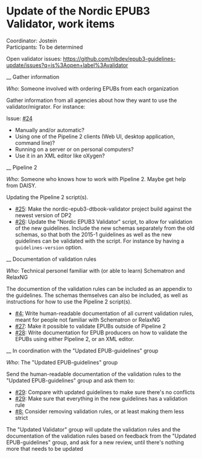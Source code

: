 Update of the Nordic EPUB3 Validator, work items
================================================

Coordinator: Jostein  
Participants: To be determined

Open validator issues: https://github.com/nlbdev/epub3-guidelines-update/issues?q=is%3Aopen+label%3Avalidator

__ Gather information

*Who*: Someone involved with ordering EPUBs from each organization

Gather information from all agencies about how they want to use the validator/migrator. For instance:

Issue: [#24](https://github.com/nlbdev/epub3-guidelines-update/issues/24)

- Manually and/or automatic?
- Using one of the Pipeline 2 clients (Web UI, desktop application, command line)?
- Running on a server or on personal computers?
- Use it in an XML editor like oXygen?

__ Pipeline 2

*Who*: Someone who knows how to work with Pipeline 2. Maybe get help from DAISY.

Updating the Pipeline 2 script(s).

- [#25](https://github.com/nlbdev/epub3-guidelines-update/issues/25): Make the nordic-epub3-dtbook-validator project build against the newest version of DP2
- [#26](https://github.com/nlbdev/epub3-guidelines-update/issues/26): Update the "Nordic EPUB3 Validator" script, to allow for validation of the new guidelines. Include the new schemas separately from the old schemas, so that both the 2015-1 guidelines as well as the new guidelines can be validated with the script. For instance by having a `guidelines-version` option.

__ Documentation of validation rules

*Who*: Technical personel familiar with (or able to learn) Schematron and RelaxNG

The documention of the validation rules can be included as an appendix to the guidelines. The schemas themselves can also be included, as well as instructions for how to use the Pipeline 2 script(s).

- [#4:](https://github.com/nlbdev/epub3-guidelines-update/issues/4:) Write human-readable documentation of all current validation rules, meant for people not familiar with Schematron or RelaxNG
- [#27](https://github.com/nlbdev/epub3-guidelines-update/issues/27): Make it possible to validate EPUBs outside of Pipeline 2
- [#28](https://github.com/nlbdev/epub3-guidelines-update/issues/28): Write documentation for EPUB producers on how to validate the EPUBs using either Pipeline 2, or an XML editor.

__ In coordination with the "Updated EPUB-guidelines" group

*Who*: The "Updated EPUB-guidelines" group

Send the human-readable documentation of the validation rules to the "Updated EPUB-guidelines" group and ask them to:

- [#29](https://github.com/nlbdev/epub3-guidelines-update/issues/29): Compare with updated guidelines to make sure there's no conflicts
- [#29](https://github.com/nlbdev/epub3-guidelines-update/issues/29): Make sure that everything in the new guidelines has a validation rule
- [#8:](https://github.com/nlbdev/epub3-guidelines-update/issues/8:) Consider removing validation rules, or at least making them less strict

The "Updated Validator" group will update the validation rules and the documentation of the validation rules based on feedback from the "Updated EPUB-guidelines" group, and ask for a new review, until there's nothing more that needs to be updated
